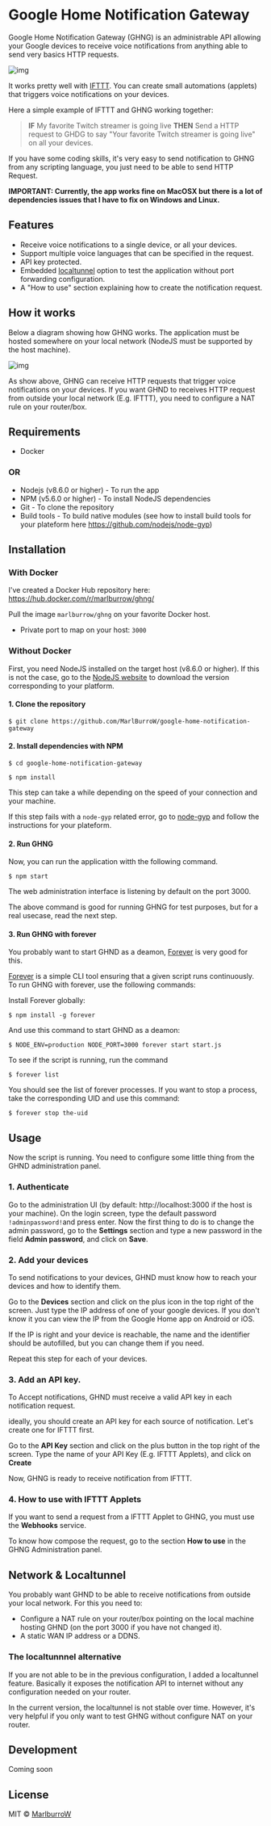 # Google Home Notification Gateway


Google Home Notification Gateway (GHNG) is an administrable API allowing your Google devices to receive voice notifications from anything able to send very basics HTTP requests.

![img](https://content.screencast.com/users/marlburrow/folders/Snagit/media/da213002-2fe9-40d3-a31c-edd5af85a64c/2018-03-27_21-48-59.png)

It works pretty well with [IFTTT](https://ifttt.com/discover). You can create small automations (applets) that triggers voice notifications on your devices.

Here a simple example of IFTTT and GHNG working together:

>**IF** My favorite Twitch streamer is going live **THEN** Send a HTTP request to GHDG to say "Your favorite Twitch streamer is going live" on all your devices.

If you have some coding skills, it's very easy to send notification to GHNG from any scripting language, you just need to be able to send HTTP Request.

**IMPORTANT: Currently, the app works fine on MacOSX but there is a lot of dependencies issues that I have to fix on Windows and Linux.**
 
## Features
- Receive voice notifications to a single device, or all your devices.
- Support multiple voice languages that can be specified in the request.
- API key protected.
- Embedded [localtunnel](https://localtunnel.github.io/www/) option to test the application without port forwarding configuration.
- A "How to use" section explaining how to create the notification request.

## How it works
Below a diagram showing how GHNG works. The application must be hosted somewhere on your local network (NodeJS must be supported by the host machine).

![img](https://content.screencast.com/users/marlburrow/folders/Snagit/media/18019f5b-9a0c-43ba-bd2b-f62f5938c081/2018-03-17_19-05-26.png)

As show above, GHNG can receive HTTP requests that trigger voice notifications on your devices. 
If you want GHND to receives HTTP request from outside your local network (E.g. IFTTT), you need to configure a NAT rule on your router/box.

## Requirements

- Docker

### OR

- Nodejs (v8.6.0 or higher) - To run the app
- NPM (v5.6.0 or higher) - To install NodeJS dependencies
- Git - To clone the repository
- Build tools - To build native modules (see how to install build tools for your plateform here https://github.com/nodejs/node-gyp)

## Installation

### With Docker

I've created a Docker Hub repository here: https://hub.docker.com/r/marlburrow/ghng/

Pull the image `marlburrow/ghng` on your favorite Docker host.

- Private port to map on your host: `3000`


### Without Docker

First, you need NodeJS installed on the target host (v8.6.0 or higher). If this is not the case, go to the [NodeJS website](https://nodejs.org/en/) to download the version corresponding to your platform.
#### 1. Clone the repository 

`$ git clone https://github.com/MarlBurroW/google-home-notification-gateway`


#### 2. Install dependencies with NPM

`$ cd google-home-notification-gateway`

`$ npm install`

This step can take a while depending on the speed of your connection and your machine.

If this step fails with a `node-gyp` related error, go to [node-gyp](`https://github.com/nodejs/node-gyp`) and follow the instructions for your plateform.

#### 2. Run GHNG

Now, you can run the application witth the following command.

`$ npm start`

The web administration interface is listening by default on the port 3000.

The above command is good for running GHNG for test purposes, but for a real usecase, read the next step.

#### 3. Run GHNG with forever

You probably want to start GHND as a deamon, [Forever](https://github.com/foreverjs/forever) is very good for this.

[Forever](https://github.com/foreverjs/forever) is a simple CLI tool ensuring that a given script runs continuously. 
To run GHNG with forever, use the following commands:

Install Forever globally:

`$ npm install -g forever`

And use this command to start GHND as a deamon:

`$ NODE_ENV=production NODE_PORT=3000 forever start start.js`

To see if the script is running, run the command 

`$ forever list`

You should see the list of forever processes. If you want to stop a process, take the corresponding UID and use this command:

`$ forever stop the-uid`


## Usage

Now the script is running. You need to configure some little thing from the GHND administration panel.

### 1. Authenticate
Go to the administration UI (by default: http://localhost:3000 if the host is your machine). 
On the login screen, type the default password `!adminpassword!`and press enter. 
Now the first thing to do is to change the admin password, go to the **Settings** section and type a new password in the field **Admin password**, and click on **Save**.


### 2. Add your devices

To send notifications to your devices, GHND must know how to reach your devices and how to identify them.

Go to the **Devices** section and click on the plus icon in the top right of the screen. Just type the IP address of one of your google devices. If you don't know it you can view the IP from the Google Home app on Android or iOS.

If the IP is right and your device is reachable, the name and the identifier should be autofilled, but you can change them if you need.

Repeat this step for each of your devices.

### 3. Add an API key.

To Accept notifications, GHND must receive a valid API key in each notification request. 

ideally, you should create an API key for each source of notification. Let's create one for IFTTT first.

Go to the **API Key** section and click on the plus button in the top right of the screen.
Type the name of your API Key (E.g. IFTTT Applets), and click on **Create**

Now, GHNG is ready to receive notification from IFTTT.


### 4. How to use with IFTTT Applets

If you want to send a request from a IFTTT Applet to GHNG, you must use the **Webhooks** service. 

To know how compose the request, go to the section **How to use** in the GHNG Administration panel.


## Network & Localtunnel

You probably want GHND to be able to receive notifications from outside your local network. For this you need to:

- Configure a NAT rule on your router/box pointing on the local machine hosting GHND (on the port 3000 if you have not changed it).
- A static WAN IP address or a DDNS.

### The localtunnnel alternative

If you are not able to be in the previous configuration, I added a localtunnel feature. 
Basically it exposes the notification API to internet without any configuration needed on your router.

In the current version, the localtunnel is not stable over time. However, it's very helpful if you only want to test GHNG without configure NAT on your router.

## Development

Coming soon

## License
MIT © [MarlburroW](https://www.linkedin.com/in/nicolas-varrot-b6b05857/)

